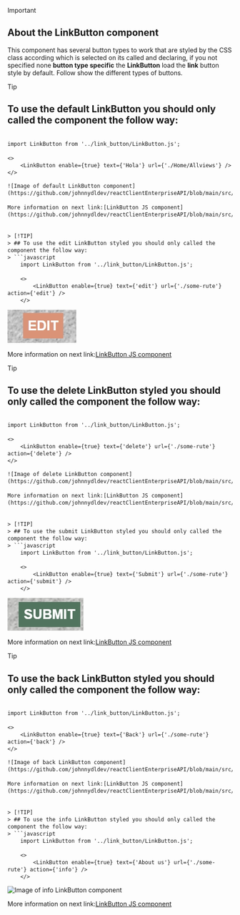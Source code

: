 > [!IMPORTANT]
> ## About the LinkButton component
>
>This component has several button types to work that are styled by the CSS class according
which is selected on its called and declaring, if you not specified none **button type specific** 
the **LinkButton** load the **link** button style by default. Follow show the different types of
buttons.


> [!TIP]
> ## To use the default LinkButton you should only called the component the follow way:
> ```javascript
    import LinkButton from '../link_button/LinkButton.js';

    <>
        <LinkButton enable={true} text={'Hola'} url={'./Home/Allviews'} />
    </>

```
![Image of default LinkButton component](https://github.com/johnnydldev/reactClientEnterpriseAPI/blob/main/src/link_button/rendering_snapshots/LinkButton_Style_Link.jpeg)

More information on next link:[LinkButton JS component](https://github.com/johnnydldev/reactClientEnterpriseAPI/blob/main/src/link_button/LinkButton.js)


> [!TIP]
> ## To use the edit LinkButton styled you should only called the component the follow way:
> ```javascript
    import LinkButton from '../link_button/LinkButton.js';

    <>
        <LinkButton enable={true} text={'edit'} url={'./some-rute'} action={'edit'} />
    </>

```
![Image of edit LinkButton component](https://github.com/johnnydldev/reactClientEnterpriseAPI/blob/main/src/link_button/rendering_snapshots/LinkButton_Style_Edit.jpeg)

More information on next link:[LinkButton JS component](https://github.com/johnnydldev/reactClientEnterpriseAPI/blob/main/src/link_button/LinkButton.js)


> [!TIP]
> ## To use the delete LinkButton styled you should only called the component the follow way:
> ```javascript
    import LinkButton from '../link_button/LinkButton.js';

    <>
        <LinkButton enable={true} text={'delete'} url={'./some-rute'} action={'delete'} />
    </>

```
![Image of delete LinkButton component](https://github.com/johnnydldev/reactClientEnterpriseAPI/blob/main/src/link_button/rendering_snapshots/LinkButton_Style_Delete.jpeg)

More information on next link:[LinkButton JS component](https://github.com/johnnydldev/reactClientEnterpriseAPI/blob/main/src/link_button/LinkButton.js)


> [!TIP]
> ## To use the submit LinkButton styled you should only called the component the follow way:
> ```javascript
    import LinkButton from '../link_button/LinkButton.js';

    <>
        <LinkButton enable={true} text={'Submit'} url={'./some-rute'} action={'submit'} />
    </>

```
![Image of submit LinkButton component](https://github.com/johnnydldev/reactClientEnterpriseAPI/blob/main/src/link_button/rendering_snapshots/LinkButton_Style_Submit.jpeg)

More information on next link:[LinkButton JS component](https://github.com/johnnydldev/reactClientEnterpriseAPI/blob/main/src/link_button/LinkButton.js)


> [!TIP]
> ## To use the back LinkButton styled you should only called the component the follow way:
> ```javascript
    import LinkButton from '../link_button/LinkButton.js';

    <>
        <LinkButton enable={true} text={'Back'} url={'./some-rute'} action={'back'} />
    </>

```
![Image of back LinkButton component](https://github.com/johnnydldev/reactClientEnterpriseAPI/blob/main/src/link_button/rendering_snapshots/LinkButton_Style_Back.jpeg)

More information on next link:[LinkButton JS component](https://github.com/johnnydldev/reactClientEnterpriseAPI/blob/main/src/link_button/LinkButton.js)


> [!TIP]
> ## To use the info LinkButton styled you should only called the component the follow way:
> ```javascript
    import LinkButton from '../link_button/LinkButton.js';

    <>
        <LinkButton enable={true} text={'About us'} url={'./some-rute'} action={'info'} />
    </>

```
![Image of info LinkButton component]()

More information on next link:[LinkButton JS component](https://github.com/johnnydldev/reactClientEnterpriseAPI/blob/main/src/link_button/LinkButton.js)